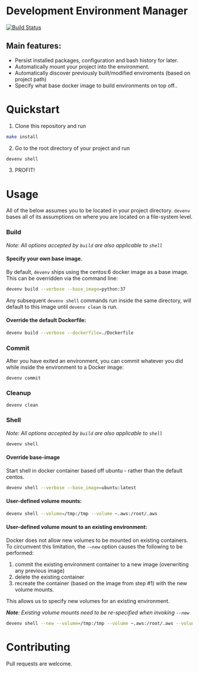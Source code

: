 # Development Environment Manager
[![Build Status](https://travis-ci.com/gzur/devenv.svg?branch=master)](https://travis-ci.com/gzur/devenv)

## Main features:
  * Persist installed packages, configuration and bash history for later.
  * Automatically mount your project into the environment.
  * Automatically discover previously built/modified enviroments (based on project path)
  * Specify what base docker image to build environments on top off..
 
# Quickstart

1. Clone this repository and run
```bash
make install
```
2. Go to the root directory of your project and run
```bash
devenv shell
```
3. PROFIT!

# Usage
All of the below assumes you to be located in your project directory.
`devenv` bases all of its assumptions on where you are located on a file-system level.

### Build
_*Note:* All options accepted by `build` are also applicable to `shell`_
#### Specify your own base image.
By default, `devenv` ships using the centos:6 docker image as a base image. This can be overridden via the command line:
```bash
devenv build --verbose --base_image=python:37
```
Any subsequent `devenv shell` commands run inside the same directory, will default to this image until `devenv clean` is run.

#### Override the default Dockerfile:
```bash
devenv build --verbose --dockerfile=./Dockerfile
```

### Commit
After you have exited an environment, you can commit whatever you did while inside the environment to a Docker image:

```
devenv commit
```

### Cleanup
```
devenv clean
```
### Shell
_*Note:* All options accepted by `build` are also applicable to `shell`_
```bash
devenv shell
```
#### Override base-image
 Start shell in docker container based off ubuntu - rather than the default centos.
```bash
devenv shell --verbose --base_image=ubuntu:latest 
```
#### User-defined volume mounts:
```bash
devenv shell --volume=/tmp:/tmp --volume ~.aws:/root/.aws
```
#### User-defined volume mount to an existing environment:
Docker does not allow new volumes to be mounted on existing containers.
To circumvent this limitation, the `-—new` option causes the following to be performed:
  1. commit the existing environment container to a new image (overwriting any previous image)
  2. delete the existing container
  3. recreate the container (based on the image from step #1) with the new volume mounts.

This allows us to specify new volumes for an existing environment.

_**Note**: Existing volume mounts need to be re-specified when invoking `--new`_
```bash
devenv shell --new --volume=/tmp:/tmp --volume ~.aws:/root/.aws --volume /var/log:/var/log
```

# Contributing
Pull requests are welcome.